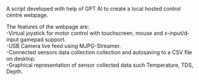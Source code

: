 A script developed with help of GPT AI to create a local hosted control centre webpage.

The features of the webpage are:\
-Virtual joystick for motor control with touchscreen, mouse and x-input/d-input gamepad support.\
-USB Camera live feed using MJPG-Streamer.\
-Connected sensors data collection collection and autosaving to a CSV file on desktop.\
-Graphical representation of sensor collected data such Temperature, TDS, Depth.
